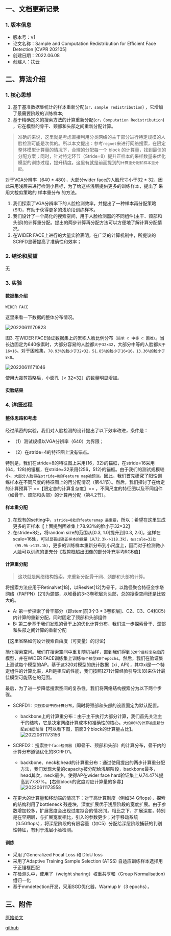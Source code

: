 ## 一、文档更新记录
### 1. 版本信息
- 版本号：v1
- 论文名称：Sample and Computation Redistribution for Efficient Face Detection [CVPR 202105]
- 创建日期：2022.06.08
- 创建人：扶云

## 二、算法介绍
### 1. 核心思想
1. 基于基准数据集统计的样本重新分配(`sr，sample redistribution`) ，它增加了最需要阶段的训练样本;
2. 基于精确定义的搜索方法的计算重新分配(`cr，Computation Redistribution`) ，它在模型的骨干、颈部和头部之间重新分配计算。

> 准确的来说，这里就是考虑直接利用分类网络的主干部分进行特定规模的人脸检测可能是次优的。所以本文提出：参考`regnet`来进行网络搜索，在限定整体模型计算量的情况下，合理的分配每一个 block 的计算量，找到最佳的分配方案；同时，针对特定环节（Stride=8）提升正样本的采样数量来优化模型的训练过程，提升精度。这里有就是前面提到的`计算重分配和样本重分配`。

对于VGA分辨率（640 * 480），大部分wider face的人脸尺寸小于32 * 32，因此采用浅层来进行检测小目标，为了给这些浅层提供更多的训练样本，提出了 采用大裁剪策略的 样本重分布 的方法。

1. 我们探索了VGA分辨率下的人脸检测效率，并提出了一种样本再分配策略(SR)，有助于获得更多的浅阶段训练样本。
2. 我们设计了一个简化的搜索空间，用于人脸检测器的不同组件(主干、颈部和头部)的计算重分配。提出的两步计算再分配方法可以方便地了解计算分配情况。
3. 在WIDER FACE上进行的大量实验表明，在广泛的计算机制中，所提议的SCRFD显著提高了准确性和效率；

### 2. 结论和展望

无


### 3. 实验
#### 数据集介绍
`WIDER FACE`

这里来看一下数据的整体分布情况。

![20220611170823](https://lcv1-1256975222.cos.ap-shanghai.myqcloud.com/20220611170823.png)

图3. 在WIDER FACE验证数据集上的累积人脸比例分布`（简单 ⊂ 中等 ⊂ 困难）`。当长边固定为640像素时，大部分容易的人脸都`大于32×32`，大部分中等的人脸都`大于16×16`。对于困难集，`78.93%的脸小于32×32，51.85%的脸小于16×16，13.36%的脸小于8×8`。


![20220611171046](https://lcv1-1256975222.cos.ap-shanghai.myqcloud.com/20220611171046.png)

使用大裁剪策略后，小面孔（< 32×32）的数量明显增加。

#### 实验结果

### 4. 详细过程

#### 整体思路和考虑

经过缜密的实验，我们对人脸检测的设计提出了以下效率改进，条件是：

- （1）测试规模以VGA分辨率（640）为界限；

- （2）在stride=4的特征图上没有锚点。

特别是，我们在stride=8的特征图上采用{16，32}的锚框，在stride=16采用{64，128}的锚框，在stride=32采用{256，512}的锚框。由于我们的测试规模较小，`大部分人脸将在stride=8的Feature map被预测`。因此，我们首先研究了阳性训练样本在不同尺度的特征图上的再分配情况（第4.1节）。然后，我们探讨了在给定的计算预算下 ==【限定总的计算复杂度】== ，不同尺度的特征图以及不同组件（如骨干、颈部和头部）的计算再分配（第4.2节）。




#### 样本重分配
1. 在现有的setting中，`stride=8处的featuremap 最重要`，所以：希望在这里生成更多的正样本【上面提到困难集上78.93%的脸小于32×32】
2. 在stride=8处，将random size的范围从[0.3, 1.0]提升到[0.3, 2.0]，这样在scale=16处，可以`显著提高正样本的数量（从72.3k->118.3k），在scale=32处（95.9k->115.1k）`，更多的训练样本重新分布到小尺度上，因而对于检测微小人脸可以训练的更充分【裁剪框超出图像的部分补充平均RGB值】
   
#### 计算重分配
> 这块就是网络结构搜索，来重新分配骨干网、颈部和头部的计算。

将搜索方法应用于RetinaNet[18]，以ResNet[12]为骨干，以路径聚合特征金字塔网络（PAFPN）[21]为颈部，以堆叠的3×3卷积层为头部，总的搜索空间还是比较大的。

- A: 第一步探索了骨干部分（即stem[前3个3 * 3卷积层]、C2、C3、C4和C5）内计算的重新分配，同时固定了颈部和头部组件
- B: 第二步基于我们发现的骨干上的优化计算分布，我们进一步探索骨干、颈部和头部之间计算的重新分配

【这里省略如何设计搜索自由度（可变量）的讨论】


简化搜索空间。我们在搜索空间中重复随机抽样，直到我们得到`320个目标复杂度`的模型，并在WIDER FACE训练集上训练`每个模型80个epochs`。然后，我们在验证集上测试每个模型的AP。基于这320对模型的统计数据（xi , APi），其中xi是一个特定组件的计算比率，APi是相应的性能，我们按照[27]计算经验引导法[8]来估计最佳模型可能落在的范围。

最后，为了进一步降低搜索空间的复杂性，我们将网络结构搜索分为以下两个步骤。


- SCRFD1：`只搜索骨干的计算分布`，同时将颈部和头部的设置固定为默认配置。
  - backbone上的计算重分布：由于主干执行大部分计算，我们首先关注主干的结构，它是决定网络计算成本和准确性的核心。`大约80%的计算被重新分配到浅层阶段`【可以看下图，前面3个block的计算量占比】。
  ![20220611173156](https://lcv1-1256975222.cos.ap-shanghai.myqcloud.com/20220611173156.png)
- SCRFD2：搜索`整个face检测器`（即骨干、颈部和头部）的计算分布，骨干内的计算分布遵循优化的SCRFD1。
  - backbone、neck和head的计算重分布：通过使用提出的两步计算重分配方法，我们发现大量的capacity被分配给浅层阶段，backbone最多，head其次，neck最少。使得AP在wider face hard验证集上从74.47%提高到77.87%。【右侧block的宽度对应计算量的多寡】
  ![20220611173558](https://lcv1-1256975222.cos.ap-shanghai.myqcloud.com/20220611173558.png)

- 在更大的计算量和移动端的情况下：对于高计算制度（例如34 Gflops），探索的结构利用了bottleneck 残差块，深度扩展优于浅层阶段的宽度扩展。由于参数增加较多，扩展宽度会出现过度拟合的情况[1]。相比之下，扩展深度，特别是在早期层，与扩展宽度相比，引入的参数更少；对于移动系统（0.5Gflops），将深层阶段的有限容量（如C5）分配给深层阶段捕获的判别性特征，有利于浅层小脸检测。

#### 训练
- 采用了Generalized Focal Loss 和 DIoU loss
- 采用了Adaptive Training Sample Selection (ATSS) 自适应训练样本选择用于正锚框匹配
- 在检测头中，使用了（weight sharing）权重共享和（Group Normalisation）组归一化
- 基于mmdetection开发，采用SGD优化器，Warmup lr（3 epochs），




## 三、附件
[原始论文](https://arxiv.org/abs/2105.04714)

[github](https://github.com/deepinsight/insightface/tree/master/detection/scrfd)

